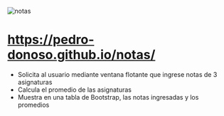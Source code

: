 ![notas](https://github.com/pedro-donoso/notas/assets/68760595/5d367819-4556-4bab-8141-fe2c46d68ea8)
# https://pedro-donoso.github.io/notas/

- Solicita al usuario mediante ventana flotante que ingrese notas de 3 asignaturas
- Calcula el promedio de las asignaturas
-  Muestra en una tabla de Bootstrap, las notas ingresadas y los promedios
